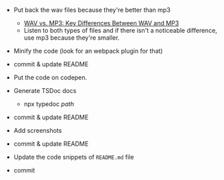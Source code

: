 - Put back the wav files because they're better than mp3
  - [WAV vs. MP3: Key Differences Between WAV and MP3](https://www.gumlet.com/learn/wav-vs-mp3/)
  - Listen to both types of files and if there isn't a noticeable difference, use mp3 because they're
  smaller.

- Minify the code (look for an webpack plugin for that)
- commit & update README

- Put the code on codepen.

- Generate TSDoc docs
  - npx typedoc _path_
- commit & update README

- Add screenshots
- commit & update README

- Update the code snippets of `README.md` file
- commit
